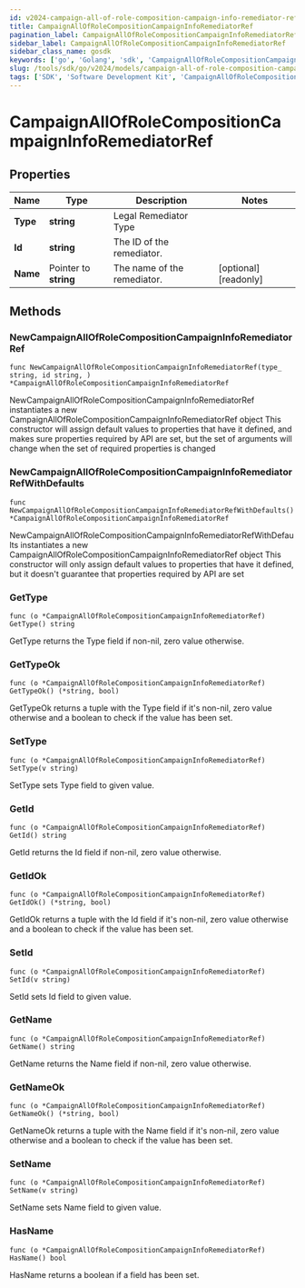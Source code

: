 ```yaml
---
id: v2024-campaign-all-of-role-composition-campaign-info-remediator-ref
title: CampaignAllOfRoleCompositionCampaignInfoRemediatorRef
pagination_label: CampaignAllOfRoleCompositionCampaignInfoRemediatorRef
sidebar_label: CampaignAllOfRoleCompositionCampaignInfoRemediatorRef
sidebar_class_name: gosdk
keywords: ['go', 'Golang', 'sdk', 'CampaignAllOfRoleCompositionCampaignInfoRemediatorRef', 'V2024CampaignAllOfRoleCompositionCampaignInfoRemediatorRef'] 
slug: /tools/sdk/go/v2024/models/campaign-all-of-role-composition-campaign-info-remediator-ref
tags: ['SDK', 'Software Development Kit', 'CampaignAllOfRoleCompositionCampaignInfoRemediatorRef', 'V2024CampaignAllOfRoleCompositionCampaignInfoRemediatorRef']
---
```


# CampaignAllOfRoleCompositionCampaignInfoRemediatorRef

## Properties

Name | Type | Description | Notes
------------ | ------------- | ------------- | -------------
**Type** | **string** | Legal Remediator Type | 
**Id** | **string** | The ID of the remediator. | 
**Name** | Pointer to **string** | The name of the remediator. | [optional] [readonly] 

## Methods

### NewCampaignAllOfRoleCompositionCampaignInfoRemediatorRef

`func NewCampaignAllOfRoleCompositionCampaignInfoRemediatorRef(type_ string, id string, ) *CampaignAllOfRoleCompositionCampaignInfoRemediatorRef`

NewCampaignAllOfRoleCompositionCampaignInfoRemediatorRef instantiates a new CampaignAllOfRoleCompositionCampaignInfoRemediatorRef object
This constructor will assign default values to properties that have it defined,
and makes sure properties required by API are set, but the set of arguments
will change when the set of required properties is changed

### NewCampaignAllOfRoleCompositionCampaignInfoRemediatorRefWithDefaults

`func NewCampaignAllOfRoleCompositionCampaignInfoRemediatorRefWithDefaults() *CampaignAllOfRoleCompositionCampaignInfoRemediatorRef`

NewCampaignAllOfRoleCompositionCampaignInfoRemediatorRefWithDefaults instantiates a new CampaignAllOfRoleCompositionCampaignInfoRemediatorRef object
This constructor will only assign default values to properties that have it defined,
but it doesn't guarantee that properties required by API are set

### GetType

`func (o *CampaignAllOfRoleCompositionCampaignInfoRemediatorRef) GetType() string`

GetType returns the Type field if non-nil, zero value otherwise.

### GetTypeOk

`func (o *CampaignAllOfRoleCompositionCampaignInfoRemediatorRef) GetTypeOk() (*string, bool)`

GetTypeOk returns a tuple with the Type field if it's non-nil, zero value otherwise
and a boolean to check if the value has been set.

### SetType

`func (o *CampaignAllOfRoleCompositionCampaignInfoRemediatorRef) SetType(v string)`

SetType sets Type field to given value.


### GetId

`func (o *CampaignAllOfRoleCompositionCampaignInfoRemediatorRef) GetId() string`

GetId returns the Id field if non-nil, zero value otherwise.

### GetIdOk

`func (o *CampaignAllOfRoleCompositionCampaignInfoRemediatorRef) GetIdOk() (*string, bool)`

GetIdOk returns a tuple with the Id field if it's non-nil, zero value otherwise
and a boolean to check if the value has been set.

### SetId

`func (o *CampaignAllOfRoleCompositionCampaignInfoRemediatorRef) SetId(v string)`

SetId sets Id field to given value.


### GetName

`func (o *CampaignAllOfRoleCompositionCampaignInfoRemediatorRef) GetName() string`

GetName returns the Name field if non-nil, zero value otherwise.

### GetNameOk

`func (o *CampaignAllOfRoleCompositionCampaignInfoRemediatorRef) GetNameOk() (*string, bool)`

GetNameOk returns a tuple with the Name field if it's non-nil, zero value otherwise
and a boolean to check if the value has been set.

### SetName

`func (o *CampaignAllOfRoleCompositionCampaignInfoRemediatorRef) SetName(v string)`

SetName sets Name field to given value.

### HasName

`func (o *CampaignAllOfRoleCompositionCampaignInfoRemediatorRef) HasName() bool`

HasName returns a boolean if a field has been set.


